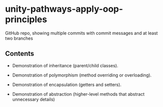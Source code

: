 # unity-pathways-apply-oop-principles

GitHub repo, showing multiple commits with commit messages and at least two branches

## Contents

- Demonstration of inheritance (parent/child classes). 

- Demonstration of polymorphism (method overriding or overloading). 

- Demonstration of encapsulation (getters and setters).

- Demonstration of abstraction (higher-level methods that abstract unnecessary details)

